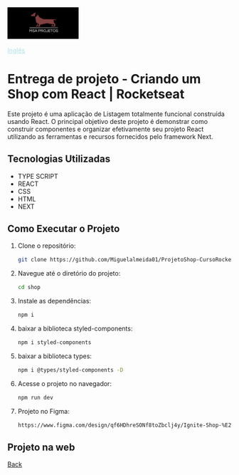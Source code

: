 <img src="img/logohulk.png" style="width:9.975rem;text-align: right;"/>


<a href="Readme.md" style="color:#B0E0E6;">Inglês</a> 





# Entrega de projeto - Criando um Shop com React | Rocketseat

Este projeto é uma aplicação de Listagem totalmente funcional construída usando React. O principal objetivo deste projeto é demonstrar como construir componentes e organizar efetivamente seu projeto React utilizando as ferramentas e recursos fornecidos pelo framework Next.

## Tecnologias Utilizadas

- TYPE SCRIPT
- REACT
- CSS
- HTML
- NEXT

## Como Executar o Projeto

1. Clone o repositório:

   ```bash
   git clone https://github.com/Miguelalmeida01/ProjetoShop-CursoRocketseat-.git
   ```

2. Navegue até o diretório do projeto:

   ```bash
   cd shop
   ```

3. Instale as dependências:   

   ```bash
   npm i
   ```

4. baixar a biblioteca styled-components:

   ```bash
   npm i styled-components
   ```

5. baixar a biblioteca types:

   ```bash
   npm i @types/styled-components -D
   ```

6. Acesse o projeto no navegador:
   ```bash
   npm run dev
   ```
7. Projeto no Figma:
   ```bash
   https://www.figma.com/design/qf6HDhreSONf8toZbclj4y/Ignite-Shop-%E2%80%A2-Projeto-React-(Copy)?node-id=418-62&t=HuCgWMMFFs2rq4FJ-0
   ```

## Projeto na web
 


[Back](https://github.com/Miguelalmeida01/ProjetoShop-CursoRocketseat-/blob/main/Readme-pt.md#entrega-de-projeto---criando-um-shop-com-react--rocketseat)


